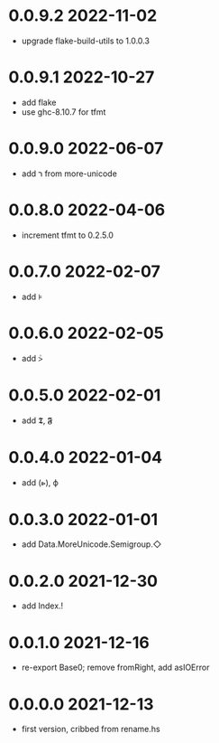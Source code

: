 0.0.9.2 2022-11-02
==================
- upgrade flake-build-utils to 1.0.0.3

0.0.9.1 2022-10-27
==================
- add flake
- use ghc-8.10.7 for tfmt

0.0.9.0 2022-06-07
==================
- add ﬧ from more-unicode

0.0.8.0 2022-04-06
==================
- increment tfmt to 0.2.5.0

0.0.7.0 2022-02-07
==================
- add ⊧

0.0.6.0 2022-02-05
==================
- add ⩼

0.0.5.0 2022-02-01
==================
- add 𝕿, 𝕱

0.0.4.0 2022-01-04
==================
- add (⩺), ф

0.0.3.0 2022-01-01
==================
- add Data.MoreUnicode.Semigroup.◇

0.0.2.0 2021-12-30
==================
- add Index.!

0.0.1.0 2021-12-16
==================
- re-export Base0; remove fromRight, add asIOError

0.0.0.0 2021-12-13
==================
- first version, cribbed from rename.hs

